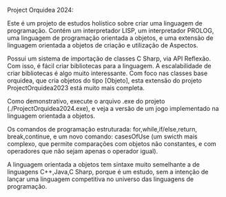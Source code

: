 Project Orquidea 2024:

Este é um projeto de estudos holístico sobre criar uma linguagem de programação.
Contém um interpretador LISP, um interpretador PROLOG, uma linguagem de programação orientada
a objetos, e uma extensão de linguagem orientada a objetos de criação e utilização de Aspectos.

Possui um sistema de importação de classes C Sharp, via API Reflexão. Com isso, é fácil
criar bibliotecas para a linguagem. A escalabilidade de criar bibliotecas é algo muito interessante.
Com foco nas classes base orquidea, que cria objetos do tipo [Objeto], esta extensão do projeto
ProjectOrquidea2023 está muito mais completa. 

Como demonstrativo, execute o arquivo .exe do projeto (./ProjectOrquidea2024.exe), e veja
a versão de um jogo implementado na linguagem orientada a objetos.

Os comandos de programação estruturada: for,while,if/else,return, break,continue, e um novo
comando: casesOfUse (um swicth mais complexo, que permite comparações com objetos não constantes,
e com operadores que não sejam apenas o operador igual).

A linguagem orientada a objetos tem sintaxe muito semelhante a de linguagens C++,Java,C Sharp, porque
é um estudo, sem a intenção de lançar uma linguagem competitiva no universo das linguagens de programação.
